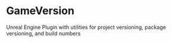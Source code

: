 # GameVersion
Unreal Engine Plugin with utilities for project versioning, package versioning, and build numbers



